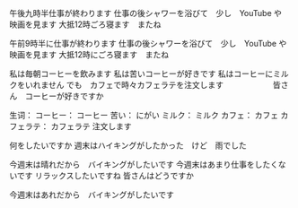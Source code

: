 午後九時半仕事が終わります
仕事の後シャワーを浴びて　少し　YouTube や　映画を見ます
大抵12時ごろ寝ます　またね


午前9時半に仕事が終わります
仕事の後シャワーを浴びて　少し　YouTube や　映画を見ます
大抵12時にごろ寝ます　またね


私は毎朝コーヒーを飲みます
私は苦いコーヒーが好きです
私はコーヒーにミルクをいれません
でも　カフェで時々カフェラテを注文します　　　　　　
皆さん　コーヒーが好きですか

生词：
コーヒー： コーヒー
苦い： にがい
ミルク： ミルク
カフェ： カフェ
カフェラテ： カフェラテ
注文します


何をしたいですか
週末はハイキングがしたかった　けど　雨でした

今週末は晴れだから　バイキングがしたいです
今週末はあまり仕事をしたくないです
リラックスしたいですね
皆さんはどうですか

今週末はあれだから　バイキングがしたいです


